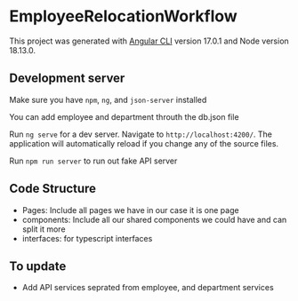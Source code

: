 # EmployeeRelocationWorkflow

This project was generated with [Angular CLI](https://github.com/angular/angular-cli) version 17.0.1 and Node version 18.13.0.

## Development server

Make sure you have `npm`, `ng`, and `json-server` installed

You can add employee and department throuth the db.json file

Run `ng serve` for a dev server. Navigate to `http://localhost:4200/`. The application will automatically reload if you change any of the source files.

Run `npm run server` to run out fake API server

## Code Structure

- Pages: Include all pages we have in our case it is one page
- components: Include all our shared components we could have and can split it more
- interfaces: for typescript interfaces

## To update

- Add API services seprated from employee, and department services